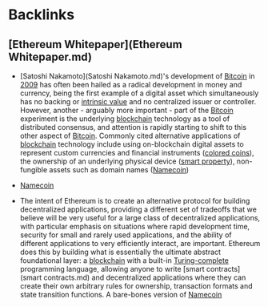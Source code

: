 
# Backlinks
## [Ethereum Whitepaper](Ethereum Whitepaper.md)
- [Satoshi Nakamoto](Satoshi Nakamoto.md)'s development of [Bitcoin](Bitcoin.md) in [2009](2009.md) has often been hailed as a radical development in money and currency, being the first example of a digital asset which simultaneously has no backing or [intrinsic value](http://bitcoinmagazine.com/8640/an-exploration-of-intrinsic-value-what-it-is-why-bitcoin-doesnt-have-it-and-why-bitcoin-does-have-it/) and no centralized issuer or controller. However, another - arguably more important - part of the [Bitcoin](Bitcoin.md) experiment is the underlying [blockchain](blockchain.md) technology as a tool of distributed consensus, and attention is rapidly starting to shift to this other aspect of [Bitcoin](Bitcoin.md). Commonly cited alternative applications of [blockchain](blockchain.md) technology include using on-blockchain digital assets to represent custom currencies and financial instruments ([colored coins](https://docs.google.com/a/buterin.com/document/d/1AnkP_cVZTCMLIzw4DvsW6M8Q2JC0lIzrTLuoWu2z1BE/edit)), the ownership of an underlying physical device ([smart property](https://en.bitcoin.it/wiki/Smart_Property)), non-fungible assets such as domain names ([Namecoin](Namecoin.md))

- [Namecoin](Namecoin.md)

- The intent of Ethereum is to create an alternative protocol for building decentralized applications, providing a different set of tradeoffs that we believe will be very useful for a large class of decentralized applications, with particular emphasis on situations where rapid development time, security for small and rarely used applications, and the ability of different applications to very efficiently interact, are important. Ethereum does this by building what is essentially the ultimate abstract foundational layer: a [blockchain](blockchain.md) with a built-in [Turing-complete](Turing-complete.md) programming language, allowing anyone to write [smart contracts](smart contracts.md) and decentralized applications where they can create their own arbitrary rules for ownership, transaction formats and state transition functions. A bare-bones version of [Namecoin](Namecoin.md)

